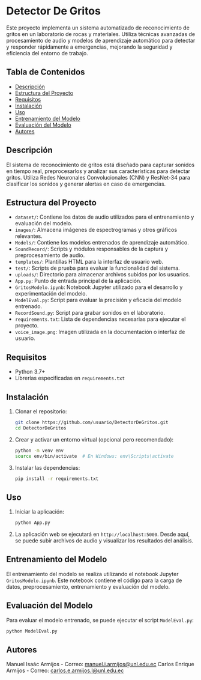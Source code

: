# Detector De Gritos

Este proyecto implementa un sistema automatizado de reconocimiento de gritos en un laboratorio de rocas y materiales. Utiliza técnicas avanzadas de procesamiento de audio y modelos de aprendizaje automático para detectar y responder rápidamente a emergencias, mejorando la seguridad y eficiencia del entorno de trabajo.

## Tabla de Contenidos

- [Descripción](#descripción)
- [Estructura del Proyecto](#estructura-del-proyecto)
- [Requisitos](#requisitos)
- [Instalación](#instalación)
- [Uso](#uso)
- [Entrenamiento del Modelo](#entrenamiento-del-modelo)
- [Evaluación del Modelo](#evaluación-del-modelo)
- [Autores](#autores)

## Descripción

El sistema de reconocimiento de gritos está diseñado para capturar sonidos en tiempo real, preprocesarlos y analizar sus características para detectar gritos. Utiliza Redes Neuronales Convolucionales (CNN) y ResNet-34 para clasificar los sonidos y generar alertas en caso de emergencias.

## Estructura del Proyecto

- `dataset/`: Contiene los datos de audio utilizados para el entrenamiento y evaluación del modelo.
- `images/`: Almacena imágenes de espectrogramas y otros gráficos relevantes.
- `Models/`: Contiene los modelos entrenados de aprendizaje automático.
- `SoundRecord/`: Scripts y módulos responsables de la captura y preprocesamiento de audio.
- `templates/`: Plantillas HTML para la interfaz de usuario web.
- `test/`: Scripts de prueba para evaluar la funcionalidad del sistema.
- `uploads/`: Directorio para almacenar archivos subidos por los usuarios.
- `App.py`: Punto de entrada principal de la aplicación.
- `GritosModelo.ipynb`: Notebook Jupyter utilizado para el desarrollo y experimentación del modelo.
- `ModelEval.py`: Script para evaluar la precisión y eficacia del modelo entrenado.
- `RecordSound.py`: Script para grabar sonidos en el laboratorio.
- `requirements.txt`: Lista de dependencias necesarias para ejecutar el proyecto.
- `voice_image.png`: Imagen utilizada en la documentación o interfaz de usuario.

## Requisitos

- Python 3.7+
- Librerías especificadas en `requirements.txt`

## Instalación

1. Clonar el repositorio:
    ```bash
    git clone https://github.com/usuario/DetectorDeGritos.git
    cd DetectorDeGritos
    ```

2. Crear y activar un entorno virtual (opcional pero recomendado):
    ```bash
    python -m venv env
    source env/bin/activate  # En Windows: env\Scripts\activate
    ```

3. Instalar las dependencias:
    ```bash
    pip install -r requirements.txt
    ```

## Uso

1. Iniciar la aplicación:
    ```bash
    python App.py
    ```

2. La aplicación web se ejecutará en `http://localhost:5000`. Desde aquí, se puede subir archivos de audio y visualizar los resultados del análisis.

## Entrenamiento del Modelo

El entrenamiento del modelo se realiza utilizando el notebook Jupyter `GritosModelo.ipynb`. Este notebook contiene el código para la carga de datos, preprocesamiento, entrenamiento y evaluación del modelo.

## Evaluación del Modelo

Para evaluar el modelo entrenado, se puede ejecutar el script `ModelEval.py`:
```bash
python ModelEval.py
```
## Autores

Manuel Isaác Armijos - Correo: manuel.i.armijos@unl.edu.ec
Carlos Enrique Armijos - Correo: carlos.e.armijos.l@unl.edu.ec 

